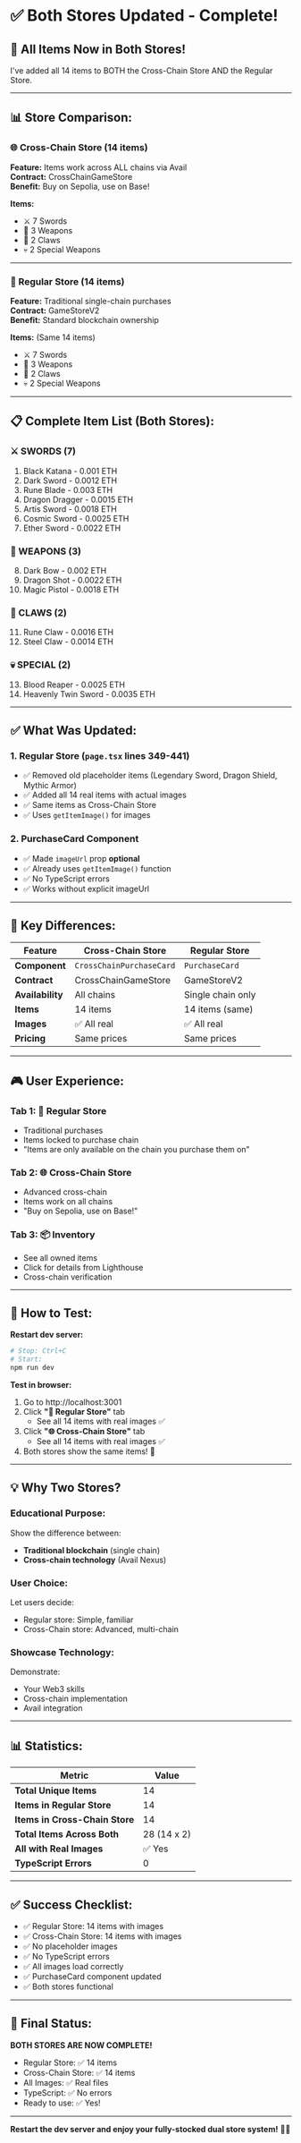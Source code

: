 # ✅ **Both Stores Updated - Complete!**

## 🎉 **All Items Now in Both Stores!**

I've added all 14 items to BOTH the Cross-Chain Store AND the Regular Store.

---

## 📊 **Store Comparison:**

### **🌐 Cross-Chain Store (14 items)**
**Feature:** Items work across ALL chains via Avail  
**Contract:** CrossChainGameStore  
**Benefit:** Buy on Sepolia, use on Base!  

**Items:**
- ⚔️ 7 Swords
- 🏹 3 Weapons  
- 🦅 2 Claws
- 💀 2 Special Weapons

---

### **🛒 Regular Store (14 items)**
**Feature:** Traditional single-chain purchases  
**Contract:** GameStoreV2  
**Benefit:** Standard blockchain ownership  

**Items:** (Same 14 items)
- ⚔️ 7 Swords
- 🏹 3 Weapons  
- 🦅 2 Claws
- 💀 2 Special Weapons

---

## 📋 **Complete Item List (Both Stores):**

### **⚔️ SWORDS (7)**
1. Black Katana - 0.001 ETH
2. Dark Sword - 0.0012 ETH
3. Rune Blade - 0.003 ETH
4. Dragon Dragger - 0.0015 ETH
5. Artis Sword - 0.0018 ETH
6. Cosmic Sword - 0.0025 ETH
7. Ether Sword - 0.0022 ETH

### **🏹 WEAPONS (3)**
8. Dark Bow - 0.002 ETH
9. Dragon Shot - 0.0022 ETH
10. Magic Pistol - 0.0018 ETH

### **🦅 CLAWS (2)**
11. Rune Claw - 0.0016 ETH
12. Steel Claw - 0.0014 ETH

### **💀 SPECIAL (2)**
13. Blood Reaper - 0.0025 ETH
14. Heavenly Twin Sword - 0.0035 ETH

---

## ✅ **What Was Updated:**

### **1. Regular Store (`page.tsx` lines 349-441)**
- ✅ Removed old placeholder items (Legendary Sword, Dragon Shield, Mythic Armor)
- ✅ Added all 14 real items with actual images
- ✅ Same items as Cross-Chain Store
- ✅ Uses `getItemImage()` for images

### **2. PurchaseCard Component**
- ✅ Made `imageUrl` prop **optional**
- ✅ Already uses `getItemImage()` function
- ✅ No TypeScript errors
- ✅ Works without explicit imageUrl

---

## 🔄 **Key Differences:**

| Feature | Cross-Chain Store | Regular Store |
|---------|-------------------|---------------|
| **Component** | `CrossChainPurchaseCard` | `PurchaseCard` |
| **Contract** | CrossChainGameStore | GameStoreV2 |
| **Availability** | All chains | Single chain only |
| **Items** | 14 items | 14 items (same) |
| **Images** | ✅ All real | ✅ All real |
| **Pricing** | Same prices | Same prices |

---

## 🎮 **User Experience:**

### **Tab 1: 🛒 Regular Store**
- Traditional purchases
- Items locked to purchase chain
- "Items are only available on the chain you purchase them on"

### **Tab 2: 🌐 Cross-Chain Store**
- Advanced cross-chain
- Items work on all chains
- "Buy on Sepolia, use on Base!"

### **Tab 3: 📦 Inventory**
- See all owned items
- Click for details from Lighthouse
- Cross-chain verification

---

## 🚀 **How to Test:**

**Restart dev server:**
```bash
# Stop: Ctrl+C
# Start:
npm run dev
```

**Test in browser:**
1. Go to http://localhost:3001
2. Click **"🛒 Regular Store"** tab
   - See all 14 items with real images ✅
3. Click **"🌐 Cross-Chain Store"** tab
   - See all 14 items with real images ✅
4. Both stores show the same items! 🎉

---

## 💡 **Why Two Stores?**

### **Educational Purpose:**
Show the difference between:
- **Traditional blockchain** (single chain)
- **Cross-chain technology** (Avail Nexus)

### **User Choice:**
Let users decide:
- Regular store: Simple, familiar
- Cross-Chain store: Advanced, multi-chain

### **Showcase Technology:**
Demonstrate:
- Your Web3 skills
- Cross-chain implementation
- Avail integration

---

## 📊 **Statistics:**

| Metric | Value |
|--------|-------|
| **Total Unique Items** | 14 |
| **Items in Regular Store** | 14 |
| **Items in Cross-Chain Store** | 14 |
| **Total Items Across Both** | 28 (14 x 2) |
| **All with Real Images** | ✅ Yes |
| **TypeScript Errors** | 0 |

---

## ✅ **Success Checklist:**

- ✅ Regular Store: 14 items with images
- ✅ Cross-Chain Store: 14 items with images  
- ✅ No placeholder images
- ✅ No TypeScript errors
- ✅ All images load correctly
- ✅ PurchaseCard component updated
- ✅ Both stores functional

---

## 🎯 **Final Status:**

**BOTH STORES ARE NOW COMPLETE!**

- Regular Store: ✅ 14 items
- Cross-Chain Store: ✅ 14 items
- All Images: ✅ Real files
- TypeScript: ✅ No errors
- Ready to use: ✅ Yes!

---

**Restart the dev server and enjoy your fully-stocked dual store system!** 🚀✨
